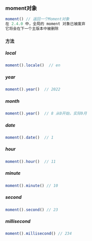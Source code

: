 ### moment对象

```js
moment() // 返回一个Moment对象
在 2.4.0 中，全局的 moment 对象已被废弃
它将会在下一个主版本中被删除
```

#### 方法

##### local

```js
moment().locale()  // en
```

##### year

```js
moment().year()  // 2022
```

##### month

```js
moment().year()  // 8 从0开始，实际9月
```

##### date

```js
moment().date()  // 1
```

##### hour

```js
moment().hour()  // 11
```

##### minute

```js
moment().minute() // 10
```

##### second

```js
moment().second() // 23
```

##### millisecond

```js
moment().millisecond() // 234
```

